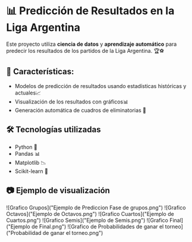 # 📊 Predicción de Resultados en la Liga Argentina

Este proyecto utiliza **ciencia de datos** y **aprendizaje automático** para predecir los resultados de los partidos de la Liga Argentina. 🏆⚽

## 📌 Características:
- Modelos de predicción de resultados usando estadísticas históricas y actuales📈
- Visualización de los resultados con gráficos📊
- Generación automática de cuadros de eliminatorias 🎯

## 🛠 Tecnologías utilizadas
- Python 🐍
- Pandas 📊
- Matplotlib 📉
- Scikit-learn 🤖

## 📷 Ejemplo de visualización
![Grafico Grupos]("Ejemplo de Prediccion Fase de grupos.png")
![Grafico Octavos]("Ejemplo de Octavos.png")
![Grafico Cuartos]("Ejemplo de Cuartos.png")
![Grafico Semis]("Ejemplo de Semis.png")
![Grafico Final]("Ejemplo de Final.png")
![Grafico de Probabilidades de ganar el torneo]("Probabilidad de ganar el torneo.png")
